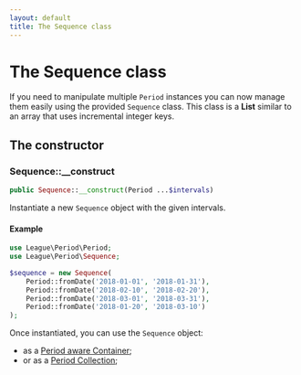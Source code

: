 ```yaml
---
layout: default
title: The Sequence class
---
```


# The Sequence class

If you need to manipulate multiple `Period` instances you can now manage them easily using the provided `Sequence` class. 
This class is a **List** similar to an array that uses incremental integer keys.

## The constructor

### Sequence::__construct

~~~php
public Sequence::__construct(Period ...$intervals)
~~~

Instantiate a new `Sequence` object with the given intervals.

#### Example

~~~php
use League\Period\Period;
use League\Period\Sequence;

$sequence = new Sequence(
    Period::fromDate('2018-01-01', '2018-01-31'),
    Period::fromDate('2018-02-10', '2018-02-20'),
    Period::fromDate('2018-03-01', '2018-03-31'),
    Period::fromDate('2018-01-20', '2018-03-10')
);
~~~

Once instantiated, you can use the `Sequence` object:

- as a [Period aware Container](/5.0/sequence/container/);
- or as a [Period Collection](/5.0/sequence/collection/);
